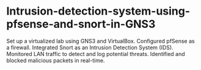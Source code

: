 # Intrusion-detection-system-using-pfsense-and-snort-in-GNS3
Set up a virtualized lab using GNS3 and VirtualBox.
Configured pfSense as a firewall.
Integrated Snort as an Intrusion Detection System (IDS).
Monitored LAN traffic to detect and log potential threats.
Identified and blocked malicious packets in real-time.





